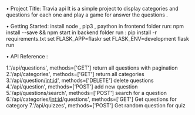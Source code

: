 •	Project Title:
        Travia api
        It is a simple project to display categories and questions for each one and play a game for answer the questions .


•	Getting Started:
          install node , pip3 , paython
          in frontend folder run:
                                    npm install --save && npm start
          in backend folder run :
                                    pip install -r requirements.txt
                                    set FLASK_APP=flaskr
                                    set FLASK_ENV=development
                                    flask run

•	API Reference :

 1.'/api/questions', methods=['GET']  return all questions with pagination
 2.'/api/categories', methods=['GET']  return all categories
 3.'/api/question/<int:id>', methods=['DELETE']   delete questions
 4.'/api/question', methods=['POST'] add new question
 5.'/api/questions/search', methods=['POST'] search for a question
 6.'/api/categories/<int:id>/questions', methods=['GET'] Get questions for category
 7.'/api/quizzes', methods=['POST']  Get random question for quiz